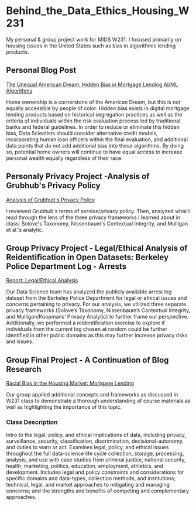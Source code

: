 # Behind_the_Data_Ethics_Housing_W231
My personal &amp; group project work for MIDS W231. I focused primarily on housing issues in the United States such as bias in algorithmic lending products.


## Personal Blog Post
[The Unequal American Dream: Hidden Bias in Mortgage Lending AI/ML Algorithms](https://blogs.ischool.berkeley.edu/w231/2021/09/21/the-unequal-american-dream-hidden-bias-in-mortgage-lending-ai-ml-algorithms/?fbclid=IwAR1RJbPtwK_OyI_ECkAjym1DuHRj8uJwbSe-Ybt873mGW2GfUgUc0uf3bZ4)

Home ownership is a cornerstone of the American Dream, but this is not equally accessible by people of color. Hidden bias exists in digital mortgage lending products based on historical segregation practices as well as the criteria of individuals within the risk evaluation process led by traditional banks and federal guidelines. In order to reduce or eliminate this hidden bias, Data Scientists should consider alternative credit models, incorporating human loan officers within the final evaluation, and additional data points that do not add additional bias into these algorithms. By doing so, potential home owners will continue to have equal access to increase personal wealth equally regardless of their race.

## Personaly Privacy Project -Analysis of Grubhub's Privacy Policy
[Analysis of Grubhub's Privacy Policy](https://github.com/autumninthecloud/Behind_the_Data_Ethics_Housing_W231/blob/main/Rains_privacy_policy_w231.pdf)

I reviewed Grubhub's terms of service/privacy policy. Then, analyzed what I read through the lens of the three privacy frameworks I learned about in class: Solove's Taxonomy, Nissenbaum's Contextual Integrity, and Mulligan et al.'s analytic.


## Group Privacy Project - Legal/Ethical Analysis of Reidentification in Open Datasets: Berkeley Police Department Log - Arrests
[Report: Legal/Ethical Analysis](https://github.com/autumninthecloud/Behind_the_Data_Ethics_Housing_W231/blob/d97f5088a90d52d6295d714a86215c82b8c9b7ee/W231_Group_Privacy_Policy_Assignment.pdf)

Our Data Science team has analyzed the publicly available arrest log dataset from the Berkeley Police Department for legal or ethical issues and concerns pertaining to privacy. For our analysis, we utilized three separate privacy frameworks (Solove’s Taxonomy, Nissenbaum’s Contextual Integrity, and Mulligan/Koopmans’ Privacy Analytic)  to further frame our perspective. Additionally, we performed a reidentification exercise to explore if individuals from the current log chosen at random could be further identified in other public domains as this may further increase privacy risks and issues. 

## Group Final Project - A Continuation of Blog Research

[Racial Bias in the Housing Market: Mortgage Lending](https://github.com/autumninthecloud/Behind_the_Data_Ethics_Housing_W231/blob/8ace5c3ffcd002af6b5848f9325e296cf6716c7a/W231%20-%20Final%20Paper.pdf)

Our group applied additional concepts and frameworks as discussed in W231 class to demonstrate a thorough understanding of course materials as well as highlighting the importance of this topic.

### Class Description
Intro to the legal, policy, and ethical implications of data, including privacy, surveillance, security, classification, discrimination, decisional-autonomy, and duties to warn or act. Examines legal, policy, and ethical issues throughout the full data-science life cycle collection, storage, processing, analysis, and use with case studies from criminal justice, national security, health, marketing, politics, education, employment, athletics, and development. Includes legal and policy constraints and considerations for specific domains and data-types, collection methods, and institutions; technical, legal, and market approaches to mitigating and managing concerns; and the strengths and benefits of competing and complementary approaches.

